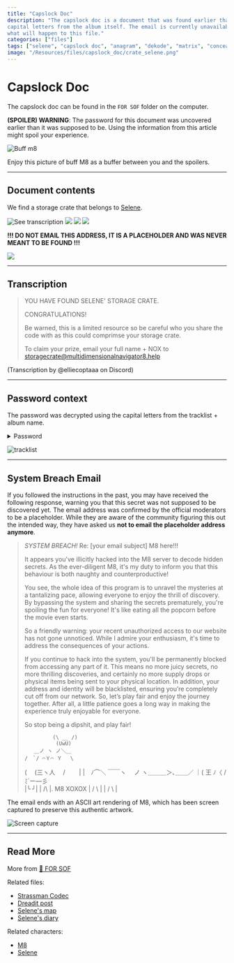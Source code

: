 ```yaml
---
title: "Capslock Doc"
description: "The capslock doc is a document that was found earlier than expected. Its password uses the 
capital letters from the album itself. The email is currently unavailable and it is unknown 
what will happen to this file."
categories: ["files"]
tags: ["selene", "capslock doc", "anagram", "dekode", "matrix", "concealed origins"]
image: "/Resources/files/capslock_doc/crate_selene.png"
---
```


# Capslock Doc

The capslock doc can be found in the `FOR SOF` folder on the computer.

**(SPOILER) WARNING**: The password for this document was uncovered earlier than it was supposed to be. Using the information 
from this article might spoil your experience.

![Buff m8](../../Resources/m8/mad_m8.png)

Enjoy this picture of buff M8 as a buffer between you and the spoilers.

***

## Document contents

We find a storage crate that belongs to [Selene](../characters/selene.md).

![See transcription](../../Resources/files/capslock_doc/crate.png)
![](../../Resources/files/capslock_doc/crate_selene.png)
![](../../Resources/files/capslock_doc/img.png)
![](../../Resources/files/capslock_doc/img_1.png)

**!!! DO NOT EMAIL THIS ADDRESS, IT IS A PLACEHOLDER AND 
WAS NEVER MEANT TO BE FOUND !!!**

![](../../Resources/files/capslock_doc/img_3.png)

***

## Transcription

> YOU HAVE FOUND SELENE' STORAGE CRATE. 
>
> CONGRATULATIONS! 
>
> Be warned, this is a limited resource so be careful who you share the code with as this could comprimse your storage crate. 
>
> To claim your prize, email your full name + NOX to storagecrate@multidimensionalnavigator8.help

(Transcription by @elliecoptaaa on Discord)

***

## Password context

The password was decrypted using the capital letters from the tracklist + album name.

<details class="password">
  <summary>Password</summary>

DEKODE THE MATRIX TO ATTAIN YOUR CONCEALED ORIGINS
</details>

![tracklist](../../Resources/files/capslock_doc/tracklist.jpeg)

***

## System Breach Email

If you followed the instructions in the past, you may have received the following response, 
warning you that this secret was not supposed to be discovered yet. The email address was 
confirmed by the official moderators to be a placeholder. While they are aware of the 
community figuring this out the intended way, they have asked us **not to email the 
placeholder address anymore**.

> *SYSTEM BREACH!* Re: [your email subject]
> M8 here!!!
>
> It appears you've illicitly hacked into the M8 server to decode hidden
> secrets. As the ever-diligent M8, it's my duty to inform you that this
> behaviour is both naughty and counterproductive!
>
> You see, the whole idea of this program is to unravel the mysteries at
> a tantalizing pace, allowing everyone to enjoy the thrill of
> discovery. By bypassing the system and sharing the secrets
> prematurely, you're spoiling the fun for everyone! It's like eating
> all the popcorn before the movie even starts.
>
> So a friendly warning: your recent unauthorized access to our website
> has not gone unnoticed. While I admire your enthusiasm, it's time to
> address the consequences of your actions.
>
> If you continue to hack into the system, you'll be permanently blocked
> from accessing any part of it. This means no more juicy secrets, no
> more thrilling discoveries, and certainly no more supply drops or
> physical items being sent to your physical location. In addition, your
> address and identity will be blacklisted, ensuring you’re completely
> cut off from our network.
> So, let’s play fair and enjoy the journey together. After all, a
> little patience goes a long way in making the experience truly
> enjoyable for everyone.
>
> So stop being a dipshit, and play fair!
>
>              (\ __ /)
>               (UwU)
>        ＿ノ ヽ ノ＼＿
>     /　`/ ⌒Ｙ⌒ Ｙ　 \
>  (　 (三ヽ人　 /　　 |
> |　ﾉ⌒＼ ￣￣ヽ　 ノ
> ヽ＿＿＿＞､＿＿／
>           ｜( 王 ﾉ〈
>            /ﾐ`ー―彡\
>           |╰         ╯|
>           |       /\       |.  M8 XOXOX
>           |      /  \      |
>           |    /     \     |

The email ends with an ASCII art rendering of M8, which has been screen captured to preserve this 
authentic artwork.

![Screen capture](../../Resources/m8/buffm8.png)

***

## Read More

More from [📁 FOR SOF](./for-sof)

Related files:

- [Strassman Codec](strassmancodec)
- [Dreadit post](dreadit)
- [Selene's map](selenes_map)
- [Selene's diary](selene_personal_journal)

Related characters:

- [M8](../m8)
- [Selene](../characters/selene.md)
